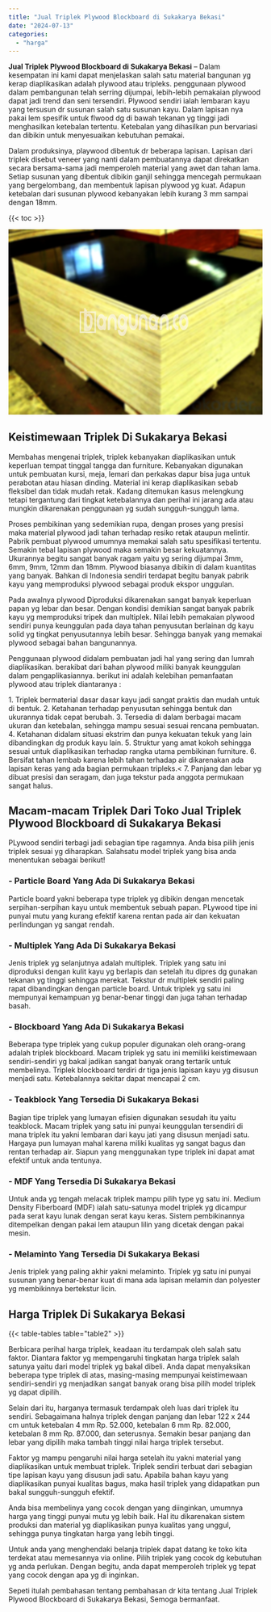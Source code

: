 ```yaml
---
title: "Jual Triplek Plywood Blockboard di Sukakarya Bekasi"
date: "2024-07-13"
categories: 
  - "harga"
---
```


**Jual Triplek Plywood Blockboard di Sukakarya Bekasi** – Dalam kesempatan ini kami dapat menjelaskan salah satu material bangunan yg kerap diaplikasikan adalah plywood atau tripleks. penggunaan plywood dalam pembangunan telah serring dijumpai, lebih-lebih pemakaian plywood dapat jadi trend dan seni tersendiri. Plywood sendiri ialah lembaran kayu yang tersusun dr susunan salah satu susunan kayu. Dalam lapisan nya pakai lem spesifik untuk flwood dg di bawah tekanan yg tinggi jadi menghasilkan ketebalan tertentu. Ketebalan yang dihasilkan pun bervariasi dan dibikin untuk menyesuaikan kebutuhan pemakai.

Dalam produksinya, playwood dibentuk dr beberapa lapisan. Lapisan dari triplek disebut veneer yang nanti dalam pembuatannya dapat direkatkan secara bersama-sama jadi memperoleh material yang awet dan tahan lama. Setiap susunan yang dibentuk dibikin ganjil sehingga mencegah permukaan yang bergelombang, dan membentuk lapisan plywood yg kuat. Adapun ketebalan dari susunan plywood kebanyakan lebih kurang 3 mm sampai dengan 18mm.

{{< toc >}}

![Jual Triplek Plywood Blockboard di Sukakarya Bekasi](/images/jual-triplek-murah-14.png)

## Keistimewaan Triplek Di Sukakarya Bekasi

Membahas mengenai triplek, triplek kebanyakan diaplikasikan untuk keperluan tempat tinggal tangga dan furniture. Kebanyakan digunakan untuk pembuatan kursi, meja, lemari dan perkakas dapur bisa juga untuk perabotan atau hiasan dinding. Material ini kerap diaplikasikan sebab fleksibel dan tidak mudah retak. Kadang ditemukan kasus melengkung tetapi tergantung dari tingkat ketebalannya dan perihal ini jarang ada atau mungkin dikarenakan penggunaan yg sudah sungguh-sungguh lama.

Proses pembikinan yang sedemikian rupa, dengan proses yang presisi maka material plywood jadi tahan terhadap resiko retak ataupun melintir. Pabrik pembuat plywood umumnya memakai salah satu spesifikasi tertentu. Semakin tebal lapisan plywood maka semakin besar kekuatannya. Ukurannya begitu sangat banyak ragam yaitu yg sering dijumpai 3mm, 6mm, 9mm, 12mm dan 18mm. Plywood biasanya dibikin di dalam kuantitas yang banyak. Bahkan di Indonesia sendiri terdapat begitu banyak pabrik kayu yang memproduksi plywood sebagai produk ekspor unggulan.

Pada awalnya plywood Diproduksi dikarenakan sangat banyak keperluan papan yg lebar dan besar. Dengan kondisi demikian sangat banyak pabrik kayu yg memproduksi tripek dan multiplek. Nilai lebih pemakaian plywood sendiri punya keunggulan pada daya tahan penyusutan berlainan dg kayu solid yg tingkat penyusutannya lebih besar. Sehingga banyak yang memakai plywood sebagai bahan bangunannya.

Penggunaan plywood didalam pembuatan jadi hal yang sering dan lumrah diaplikasikan. berakibat dari bahan plywood miliki banyak keunggulan dalam pengaplikasiannya. berikut ini adalah kelebihan pemanfaatan plywood atau triplek diantaranya :

1\. Triplek bermaterial dasar dasar kayu jadi sangat praktis dan mudah untuk di bentuk. 2. Ketahanan terhadap penyusutan sehingga bentuk dan ukurannya tidak cepat berubah. 3. Tersedia di dalam berbagai macam ukuran dan ketebalan, sehingga mampu sesuai sesuai rencana pembuatan. 4. Ketahanan didalam situasi ekstrim dan punya kekuatan tekuk yang lain dibandingkan dg produk kayu lain. 5. Struktur yang amat kokoh sehingga sesuai untuk diaplikasikan terhadap rangka utama pembikinan furniture. 6. Bersifat tahan lembab karena lebih tahan terhadap air dikarenakan ada lapisan keras yang ada bagian permukaan tripleks.< 7. Panjang dan lebar yg dibuat presisi dan seragam, dan juga tekstur pada anggota permukaan sangat halus.

## Macam-macam Triplek Dari Toko Jual Triplek Plywood Blockboard di Sukakarya Bekasi

PLywood sendiri terbagi jadi sebagian tipe ragamnya. Anda bisa pilih jenis triplek sesuai yg diharapkan. Salahsatu model triplek yang bisa anda menentukan sebagai berikut!

### \- Particle Board Yang Ada Di Sukakarya Bekasi

Particle board yakni beberapa type triplek yg dibikin dengan mencetak serpihan-serpihan kayu untuk membentuk sebuah papan. PLywood tipe ini punyai mutu yang kurang efektif karena rentan pada air dan kekuatan perlindungan yg sangat rendah.

### \- Multiplek Yang Ada Di Sukakarya Bekasi

Jenis triplek yg selanjutnya adalah multiplek. Triplek yang satu ini diproduksi dengan kulit kayu yg berlapis dan setelah itu dipres dg gunakan tekanan yg tinggi sehingga merekat. Tekstur dr multiplek sendiri paling rapat dibandingkan dengan particle board. Untuk triplek yg satu ini mempunyai kemampuan yg benar-benar tinggi dan juga tahan terhadap basah.

### \- Blockboard Yang Ada Di Sukakarya Bekasi

Beberapa type triplek yang cukup populer digunakan oleh orang-orang adalah triplek blockboard. Macam triplek yg satu ini memiliki keistimewaan sendiri-sendiri yg bakal jadikan sangat banyak orang tertarik untuk membelinya. Triplek blockboard terdiri dr tiga jenis lapisan kayu yg disusun menjadi satu. Ketebalannya sekitar dapat mencapai 2 cm.

### \- Teakblock Yang Tersedia Di Sukakarya Bekasi

Bagian tipe triplek yang lumayan efisien digunakan sesudah itu yaitu teakblock. Macam triplek yang satu ini punyai keunggulan tersendiri di mana triplek itu yakni lembaran dari kayu jati yang disusun menjadi satu. Hargaya pun lumayan mahal karena miliki kualitas yg sangat bagus dan rentan terhadap air. Siapun yang menggunakan type triplek ini dapat amat efektif untuk anda tentunya.

### \- MDF Yang Tersedia Di Sukakarya Bekasi

Untuk anda yg tengah melacak triplek mampu pilih type yg satu ini. Medium Density Fiberboard (MDF) ialah satu-satunya model triplek yg dicampur pada serat kayu lunak dengan serat kayu keras. Sistem pembikinannya ditempelkan dengan pakai lem ataupun lilin yang dicetak dengan pakai mesin.

### \- Melaminto Yang Tersedia Di Sukakarya Bekasi

Jenis triplek yang paling akhir yakni melaminto. Triplek yg satu ini punyai susunan yang benar-benar kuat di mana ada lapisan melamin dan polyester yg membikinnya bertekstur licin.

## Harga Triplek Di Sukakarya Bekasi

{{< table-tables table="table2" >}}

Berbicara perihal harga triplek, keadaan itu terdampak oleh salah satu faktor. Diantara faktor yg mempengaruhi tingkatan harga triplek salah satunya yaitu dari model triplek yg bakal dibeli. Anda dapat menyaksikan beberapa type triplek di atas, masing-masing mempunyai keistimewaan sendiri-sendiri yg menjadikan sangat banyak orang bisa pilih model triplek yg dapat dipilih.

Selain dari itu, harganya termasuk terdampak oleh luas dari triplek itu sendiri. Sebagaimana halnya triplek dengan panjang dan lebar 122 x 244 cm untuk ketebalan 4 mm Rp. 52.000, ketebalan 6 mm Rp. 82.000, ketebalan 8 mm Rp. 87.000, dan seterusnya. Semakin besar panjang dan lebar yang dipilih maka tambah tinggi nilai harga triplek tersebut.

Faktor yg mampu pengaruhi nilai harga setelah itu yakni material yang diaplikasikan untuk membuat triplek. Triplek sendiri terbuat dari sebagian tipe lapisan kayu yang disusun jadi satu. Apabila bahan kayu yang diaplikasikan punyai kualitas bagus, maka hasil triplek yang didapatkan pun bakal sungguh-sungguh efektif.

Anda bisa membelinya yang cocok dengan yang diinginkan, umumnya harga yang tinggi punyai mutu yg lebih baik. Hal itu dikarenakan sistem produksi dan material yg diaplikasikan punya kualitas yang unggul, sehingga punya tingkatan harga yang lebih tinggi.

Untuk anda yang menghendaki belanja triplek dapat datang ke toko kita terdekat atau memesannya via online. Pilih triplek yang cocok dg kebutuhan yg anda perlukan. Dengan begitu, anda dapat memperoleh triplek yg tepat yang cocok dengan apa yg di inginkan.

Sepeti itulah pembahasan tentang pembahasan dr kita tentang Jual Triplek Plywood Blockboard di Sukakarya Bekasi, Semoga bermanfaat.
